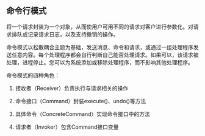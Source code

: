 ## 命令行模式

将一个请求封装为一个对象，从而使用户可用不同的请求对客户进行参数化。对请求排队或记录请求日志，以及支持撤销的操作。

命令模式以松散耦合主题为基础，发送消息、命令和请求，或通过一组处理程序发送任意内容。每个处理程序都会自行判断自己能否处理请求。如果可以，该请求被处理，进程停止。您可以为系统添加或移除处理程序，而不影响其他处理程序。

命令模式的四种角色：

1. 接收者（Receiver）负责执行与请求相关的操作

2. 命令接口（Command）封装execute()、undo()等方法

3. 具体命令（ConcreteCommand）实现命令接口中的方法

4. 请求者（Invoker）包含Command接口变量
